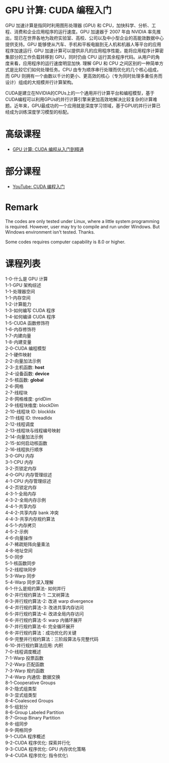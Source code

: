 # GPU 计算: CUDA 编程入门

GPU 加速计算是指同时利用图形处理器 (GPU) 和 CPU，加快科学、分析、工程、消费和企业应用程序的运行速度。GPU 加速器于 2007 年由 NVIDIA 率先推出，现已在世界各地为政府实验室、高校、公司以及中小型企业的高能效数据中心提供支持。GPU 能够使从汽车、手机和平板电脑到无人机和机器人等平台的应用程序加速运行.
GPU 加速计算可以提供非凡的应用程序性能，能将应用程序计算密集部分的工作负载转移到 GPU，同时仍由 CPU 运行其余程序代码。从用户的角度来看，应用程序的运行速度明显加快. 理解 GPU 和 CPU 之间区别的一种简单方式是比较它们如何处理任务。CPU 由专为顺序串行处理而优化的几个核心组成，而 GPU 则拥有一个由数以千计的更小、更高效的核心（专为同时处理多重任务而设计）组成的大规模并行计算架构。


CUDA是建立在NVIDIA的CPUs上的一个通用并行计算平台和编程模型，基于CUDA编程可以利用GPUs的并行计算引擎来更加高效地解决比较复杂的计算难题。近年来，GPU最成功的一个应用就是深度学习领域，基于GPU的并行计算已经成为训练深度学习模型的标配。


# 高级课程
* [GPU 计算: CUDA 编程从入门到精通](https://www.udemy.com/course/cuda-yxp/?couponCode=064748E49AF03019A837)

# 部分课程
* [YouTube: CUDA 编程入门](https://www.youtube.com/playlist?list=PLSVM68VUM1eWsEX0yPliaL3pTZoKqJWfi)

# Remark
The codes are only tested under Linux, where a little system programming is required. However, user may
try to compile and run under Windows. But Windows environment isn't tested. Thanks.

Some codes requires computer capability is 8.0 or higher.

# 课程列表

1-0-什么是 GPU 计算\
1-1-GPU 架构综述\
1-1-处理器空间\
1-1-内存空间\
1-2-计算能力\
1-3-如何编写 CUDA 程序\
1-4-如何编译 CUDA 程序\
1-5-CUDA 函数修饰符\
1-6-内存修饰符\
1-7-内建向量\
1-8-内建变量\
2-0-CUDA 编程模型\
2-1-硬件映射\
2-2-向量加法示例\
2-3-主机函数: __host__\
2-4-设备函数: __device__\
2-5-核函数: __global__\
2-6-网格\
2-7-线程块\
2-8-网格维度: gridDim\
2-9-线程块维度: blockDim\
2-10-线程块 ID: blockIdx\
2-11-线程 ID: threadIdx\
2-12-线程调度\
2-13-线程块与线程编号映射\
2-14-向量加法示例\
2-15-如何启动核函数\
2-16-线程执行顺序\
3-0-GPU 内存\
3-1-CPU 内存\
3-2-页锁定内存\
4-0-GPU 内存管理综述\
4-1-CPU 内存管理综述\
4-2-页锁定内存\
4-3-1-全局内存\
4-3-2-全局内存示例\
4-4-1-共享内存\
4-4-2-共享内存 bank 冲突\
4-4-3-共享内存规约算法\
4-5-1-内存拷贝\
4-5-2-示例\
4-6-向量操作\
4-7-稀疏矩阵向量乘法\
4-8-地址空间\
5-0-同步\
5-1-核函数同步\
5-2-线程块同步\
5-3-Warp 同步\
5-4-Warp 同步深入理解\
6-1-什么是规约算法- 如何并行\
6-2-并行规约算法-1: 二叉树算法\
6-3-并行规约算法-2: 改进 warp divergence\
6-4-并行规约算法-3: 改进共享内存访问\
6-5-并行规约算法-4: 改进全局内存访问\
6-6-并行规约算法-5: warp 内循环展开\
6-7-并行规约算法-6: 完全循环展开\
6-8-并行规约算法：成功优化的关键\
6-9-完整并行规约算法：三阶段算法与完整代码\
6-10-并行规约算法应用: 内积\
7-0-线程调度概述\
7-1-Warp 投票函数\
7-2-Warp 匹配函数\
7-3-Warp 规约函数\
7-4-Warp 内通信: 数据交换\
8-1-Cooperative Groups\
8-2-隐式组类型\
8-3-显式组类型\
8-4-Coalesced Groups\
8-5-组划分\
8-6-Group Labeled Partition\
8-7-Group Binary Partition\
8-8-组同步\
8-9-网格同步\
9-1-CUDA 程序概述\
9-2-CUDA 程序优化: 探索并行化\
9-3-CUDA 程序优化: GPU 内存优化策略\
9-4-CUDA 程序优化: 指令优化\
